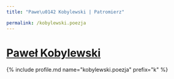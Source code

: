 ```yaml
---
title: "Pawe\u0142 Kobylewski | Patromierz"

permalink: /kobylewski.poezja
---
```


# [Paweł Kobylewski](https://patronite.pl/kobylewski.poezja)

{% include profile.md name="kobylewski.poezja" prefix="k" %}
